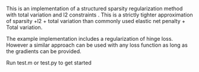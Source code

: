 This is an implementation of a structured sparsity regularization method with total variation and l2 constraints . This is a strictly tighter approximation of sparsity +l2 + total variation than commonly used  elastic net penalty + Total variation. 

The example implementation includes a regularization of hinge loss. However a similar approach can be used with any loss function as long as the gradients can be provided.  

Run test.m or test.py to get started
